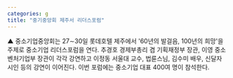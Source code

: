 ```yaml
---
categories: g
title: "중기중앙회 제주서 리더스포럼"
---
```

▲ 중소기업중앙회는 27&sim;30일 롯데호텔 제주에서 &#39;60년의 발걸음, 100년의 희망&#39;을 주제로 중소기업 리더스포럼을 연다. 추경호 경제부총리 겸 기획재정부 장관, 이영 중소벤처기업부 장관이 각각 강연하고 이정동 서울대 교수, 법륜스님, 김수미 배우, 신달자 시인 등의 강연이 이어진다. 이번 포럼에는 중소기업 대표 400여 명이 참석한다.
